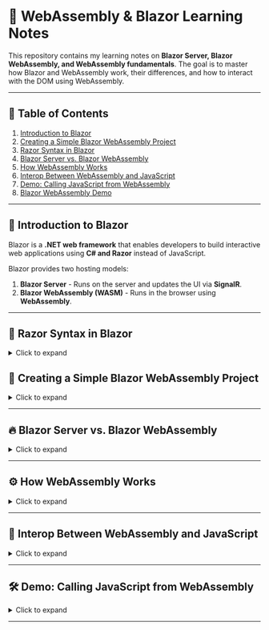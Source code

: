 # 🚀 WebAssembly & Blazor Learning Notes

This repository contains my learning notes on **Blazor Server, Blazor WebAssembly, and WebAssembly fundamentals**. The goal is to master how Blazor and WebAssembly work, their differences, and how to interact with the DOM using WebAssembly.

---

## 📖 Table of Contents

1. [Introduction to Blazor](#introduction-to-blazor)
2. [Creating a Simple Blazor WebAssembly Project](#creating-a-simple-blazor-webassembly-project)
3. [Razor Syntax in Blazor](#razor-syntax-in-blazor)
4. [Blazor Server vs. Blazor WebAssembly](#blazor-server-vs-blazor-webassembly)
5. [How WebAssembly Works](#how-webassembly-works)
6. [Interop Between WebAssembly and JavaScript](#interop-between-webassembly-and-javascript)
7. [Demo: Calling JavaScript from WebAssembly](#demo-calling-javascript-from-webassembly)
8. [Blazor WebAssembly Demo](#blazor-webassembly-demo)

---

## 📌 Introduction to Blazor

Blazor is a **.NET web framework** that enables developers to build interactive web applications using **C# and Razor** instead of JavaScript.

Blazor provides two hosting models:

1. **Blazor Server** - Runs on the server and updates the UI via **SignalR**.
2. **Blazor WebAssembly (WASM)** - Runs in the browser using **WebAssembly**.

---

## 🔹 Razor Syntax in Blazor

<details>
  <summary>Click to expand</summary>

- Razor is a **markup syntax** used in Blazor to combine **C# code with HTML**.
- Example of Razor syntax in Blazor:

```razor
@page "/"
<h1>Hello, @name!</h1>

@code {
    private string name = "Blazor";
}
```

- **Directives:** `@code`, `@inject`, `@if`, `@foreach`, `@bind`.
- **Component example:**

```razor
<button @onclick="Increment">Click me</button>
<p>Count: @count</p>

@code {
    private int count = 0;
    private void Increment() => count++;
}
```

</details>

## 📌 Creating a Simple Blazor WebAssembly Project

<details>
  <summary>Click to expand</summary>

### **Steps to Create a Blazor WebAssembly Project**

1. Open a terminal and run:

```sh
 dotnet new blazorwasm -o BlazorWasmDemo
```

2. Navigate into the project folder:

```sh
 cd BlazorWasmDemo
```

3. Run the project:

```sh
 dotnet run
```

4. Open the browser and go to `https://localhost:5001` to see the Blazor WebAssembly app running.
</details>

---

## 🔥 Blazor Server vs. Blazor WebAssembly

<details>
  <summary>Click to expand</summary>

### **1️⃣ Blazor Server**

- The application runs **on the server**.
- UI updates are handled over **WebSockets (SignalR)**.
- Requires a **persistent connection** to function.
- **Fast initial load** because only HTML/JS is sent to the client.
- **Downside:** Higher **latency**, and requires a stable connection.

### **2️⃣ Blazor WebAssembly**

- Runs **entirely in the browser** using **WebAssembly**.
- **No server connection needed** after initial load.
- **Slower initial load** due to downloading the .NET runtime.
- **Upside:** Can work **offline** after loading.

### **Comparison Table**

| Feature         | Blazor Server   | Blazor WebAssembly    |
| --------------- | --------------- | --------------------- |
| Execution       | Server-side     | Client-side (Browser) |
| UI Updates      | Via WebSockets  | Directly in Browser   |
| Offline Support | ❌ No           | ✅ Yes                |
| Load Time       | ✅ Fast         | ❌ Slower (initially) |
| Dependency      | Requires server | Runs independently    |

</details>

---

## ⚙️ How WebAssembly Works

<details>
  <summary>Click to expand</summary>

- **WebAssembly (WASM)** is a binary instruction format that runs in modern web browsers **alongside JavaScript**.
- Allows running **high-performance code** written in languages like **C, C++, Rust, and C#**.
- The browser doesn’t understand **C# or .NET**, but:
  - Blazor WebAssembly compiles C# into **WebAssembly bytecode**.
  - The **.NET runtime** runs inside WebAssembly and executes C# code.

### **Why WebAssembly?**

✅ **Faster** than JavaScript for compute-heavy tasks.  
✅ **Runs securely** inside a sandboxed environment.  
✅ **Compatible** with existing web technologies.

</details>

---

## 🔄 Interop Between WebAssembly and JavaScript

<details>
  <summary>Click to expand</summary>

### **Can WebAssembly Access the DOM?**

- **No**, WebAssembly does **not** have built-in DOM APIs like JavaScript.
- Runs in a **sandboxed environment** and cannot manipulate the DOM **directly**.

### **How Can WebAssembly Interact with the DOM?**

- **By calling JavaScript functions from WebAssembly** using **WebAssembly-JavaScript Interop**.
- JavaScript handles DOM updates, while WebAssembly performs the heavy logic.

### **Example Workflow**

1. **WebAssembly calculates something** (e.g., `42`).
2. **WebAssembly calls a JavaScript function**.
3. **JavaScript updates the DOM**.

</details>

---

## 🛠 Demo: Calling JavaScript from WebAssembly

<details>
  <summary>Click to expand</summary>

### **Steps to Run the Demo**

1. Create a **WebAssembly module (`demo.wat`)**:

```wat
(module
  (import "env" "updateDOM" (func $updateDOM (param i32)))

  (func $calculate (export "calculate")
    i32.const 42
    call $updateDOM
  )
)
```

2. Convert `.wat` to `.wasm`:

```sh
wat2wasm demo.wat -o demo.wasm
```

3. Create an **HTML page (`index.html`)**:

```html
<!DOCTYPE html>
<html lang="en">
  <head>
    <meta charset="UTF-8" />
    <meta name="viewport" content="width=device-width, initial-scale=1.0" />
    <title>WebAssembly DOM Demo</title>
  </head>
  <body>
    <h1>WebAssembly DOM Interaction</h1>
    <p id="output">Waiting for WebAssembly...</p>
    <button id="run">Run WebAssembly</button>

    <script>
      function updateDOM(value) {
        document.getElementById(
          "output"
        ).innerText = `Result from WASM: ${value}`;
      }

      async function loadWasm() {
        const response = await fetch("demo.wasm");
        const bytes = await response.arrayBuffer();
        const wasmModule = await WebAssembly.instantiate(bytes, {
          env: { updateDOM },
        });

        document.getElementById("run").addEventListener("click", () => {
          wasmModule.instance.exports.calculate();
        });
      }

      loadWasm();
    </script>
  </body>
</html>
```

</details>

---
